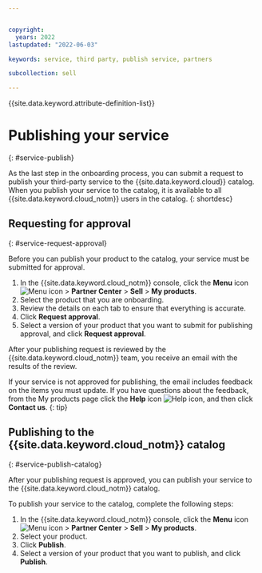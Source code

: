 ```yaml
---


copyright:
  years: 2022
lastupdated: "2022-06-03"

keywords: service, third party, publish service, partners

subcollection: sell

---
```


{{site.data.keyword.attribute-definition-list}}

# Publishing your service
{: #service-publish}

As the last step in the onboarding process, you can submit a request to publish your third-party service to the {{site.data.keyword.cloud}} catalog. When you publish your service to the catalog, it is available to all {{site.data.keyword.cloud_notm}} users in the catalog. 
{: shortdesc}


## Requesting for approval
{: #service-request-approval}

Before you can publish your product to the catalog, your service must be submitted for approval.

1. In the {{site.data.keyword.cloud_notm}} console, click the **Menu** icon ![Menu icon](../icons/icon_hamburger.svg "Menu") > **Partner Center** > **Sell** > **My products**.
1. Select the product that you are onboarding.
1. Review the details on each tab to ensure that everything is accurate. 
1. Click **Request approval**.
1. Select a version of your product that you want to submit for publishing approval, and click **Request approval**.

After your publishing request is reviewed by the {{site.data.keyword.cloud_notm}} team, you receive an email with the results of the review. 

If your service is not approved for publishing, the email includes feedback on the items you must update. If you have questions about the feedback, from the My products page click the **Help** icon ![Help icon](../icons/help.svg "Help"), and then click **Contact us**. 
{: tip}

## Publishing to the {{site.data.keyword.cloud_notm}} catalog
{: #service-publish-catalog}

After your publishing request is approved, you can publish your service to the {{site.data.keyword.cloud_notm}} catalog.

To publish your service to the catalog, complete the following steps:

1. In the {{site.data.keyword.cloud_notm}} console, click the **Menu** icon ![Menu icon](../icons/icon_hamburger.svg "Menu") > **Partner Center** > **Sell** > **My products**.
1. Select your product.
1. Click **Publish**.
1. Select a version of your product that you want to publish, and click **Publish**.     

